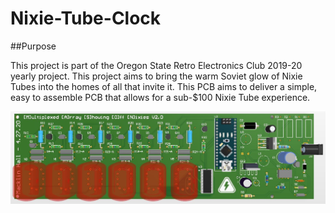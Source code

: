 # Nixie-Tube-Clock

##Purpose

This project is part of the Oregon State Retro Electronics Club 2019-20 yearly project. This project aims to bring the warm Soviet glow of Nixie Tubes into the homes of all that invite it. This PCB aims to deliver a simple, easy to assemble PCB that allows for a sub-$100 Nixie Tube experience.

![PCB_TOP](https://github.com/hallmac/Nixie-Tube-Clock/blob/master/Images/PCB_Top.JPG)

